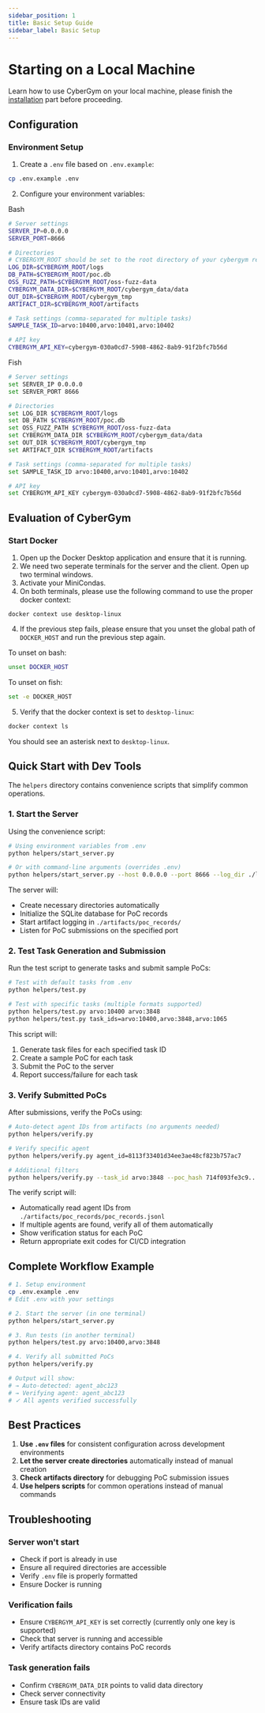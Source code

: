 ```yaml
---
sidebar_position: 1
title: Basic Setup Guide
sidebar_label: Basic Setup
---
```


# Starting on a Local Machine

Learn how to use CyberGym on your local machine, please finish the [installation](../installation.md) part before proceeding.

## Configuration

### Environment Setup
1. Create a `.env` file based on `.env.example`:
```bash
cp .env.example .env
```

2. Configure your environment variables:

Bash
```bash
# Server settings
SERVER_IP=0.0.0.0
SERVER_PORT=8666

# Directories
# CYBERGYM_ROOT should be set to the root directory of your cybergym repository
LOG_DIR=$CYBERGYM_ROOT/logs
DB_PATH=$CYBERGYM_ROOT/poc.db
OSS_FUZZ_PATH=$CYBERGYM_ROOT/oss-fuzz-data
CYBERGYM_DATA_DIR=$CYBERGYM_ROOT/cybergym_data/data
OUT_DIR=$CYBERGYM_ROOT/cybergym_tmp
ARTIFACT_DIR=$CYBERGYM_ROOT/artifacts

# Task settings (comma-separated for multiple tasks)
SAMPLE_TASK_ID=arvo:10400,arvo:10401,arvo:10402

# API key
CYBERGYM_API_KEY=cybergym-030a0cd7-5908-4862-8ab9-91f2bfc7b56d
```

Fish
```sh
# Server settings
set SERVER_IP 0.0.0.0
set SERVER_PORT 8666

# Directories
set LOG_DIR $CYBERGYM_ROOT/logs
set DB_PATH $CYBERGYM_ROOT/poc.db
set OSS_FUZZ_PATH $CYBERGYM_ROOT/oss-fuzz-data
set CYBERGYM_DATA_DIR $CYBERGYM_ROOT/cybergym_data/data
set OUT_DIR $CYBERGYM_ROOT/cybergym_tmp
set ARTIFACT_DIR $CYBERGYM_ROOT/artifacts

# Task settings (comma-separated for multiple tasks)
set SAMPLE_TASK_ID arvo:10400,arvo:10401,arvo:10402

# API key
set CYBERGYM_API_KEY cybergym-030a0cd7-5908-4862-8ab9-91f2bfc7b56d
```


## Evaluation of CyberGym
### Start Docker
1. Open up the Docker Desktop application and ensure that it is running.
2. We need two seperate terminals for the server and the client. Open up two terminal windows.
3. Activate your MiniCondas.
4. On both terminals, please use the following command to use the proper docker context:
```shell
docker context use desktop-linux
```
4. If the previous step fails, please ensure that you unset the global path of `DOCKER_HOST` and run the previous step again.

To unset on bash:
```bash
unset DOCKER_HOST
```
To unset on fish:
```bash
set -e DOCKER_HOST
```
5. Verify that the docker context is set to `desktop-linux`:
```bash
docker context ls
```
You should see an asterisk next to `desktop-linux`.

## Quick Start with Dev Tools

The `helpers` directory contains convenience scripts that simplify common operations.

### 1. Start the Server

Using the convenience script:
```bash
# Using environment variables from .env
python helpers/start_server.py

# Or with command-line arguments (overrides .env)
python helpers/start_server.py --host 0.0.0.0 --port 8666 --log_dir ./logs
```

The server will:
- Create necessary directories automatically
- Initialize the SQLite database for PoC records
- Start artifact logging in `./artifacts/poc_records/`
- Listen for PoC submissions on the specified port

### 2. Test Task Generation and Submission

Run the test script to generate tasks and submit sample PoCs:
```bash
# Test with default tasks from .env
python helpers/test.py

# Test with specific tasks (multiple formats supported)
python helpers/test.py arvo:10400 arvo:3848
python helpers/test.py task_ids=arvo:10400,arvo:3848,arvo:1065
```

This script will:
1. Generate task files for each specified task ID
2. Create a sample PoC for each task
3. Submit the PoC to the server
4. Report success/failure for each task

### 3. Verify Submitted PoCs

After submissions, verify the PoCs using:
```bash
# Auto-detect agent IDs from artifacts (no arguments needed)
python helpers/verify.py

# Verify specific agent
python helpers/verify.py agent_id=8113f33401d34ee3ae48cf823b757ac7

# Additional filters
python helpers/verify.py --task_id arvo:3848 --poc_hash 714f093fe3c9...
```

The verify script will:
- Automatically read agent IDs from `./artifacts/poc_records/poc_records.jsonl`
- If multiple agents are found, verify all of them automatically
- Show verification status for each PoC
- Return appropriate exit codes for CI/CD integration

## Complete Workflow Example

```bash
# 1. Setup environment
cp .env.example .env
# Edit .env with your settings

# 2. Start the server (in one terminal)
python helpers/start_server.py

# 3. Run tests (in another terminal)
python helpers/test.py arvo:10400,arvo:3848

# 4. Verify all submitted PoCs
python helpers/verify.py

# Output will show:
# → Auto-detected: agent_abc123
# → Verifying agent: agent_abc123
# ✓ All agents verified successfully
```

## Best Practices

1. **Use `.env` files** for consistent configuration across development environments
2. **Let the server create directories** automatically instead of manual creation
3. **Check artifacts directory** for debugging PoC submission issues
4. **Use helpers scripts** for common operations instead of manual commands

## Troubleshooting

### Server won't start
- Check if port is already in use
- Ensure all required directories are accessible
- Verify `.env` file is properly formatted
- Ensure Docker is running

### Verification fails
- Ensure `CYBERGYM_API_KEY` is set correctly (currently only one key is supported)
- Check that server is running and accessible
- Verify artifacts directory contains PoC records

### Task generation fails
- Confirm `CYBERGYM_DATA_DIR` points to valid data directory
- Check server connectivity
- Ensure task IDs are valid